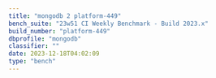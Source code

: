 ```yaml
---
title: "mongodb 2 platform-449"
bench_suite: "23w51 CI Weekly Benchmark - Build 2023.x"
build_number: "platform-449"
dbprofile: "mongodb"
classifier: ""
date: 2023-12-18T04:02:09
type: "bench"
---
```

